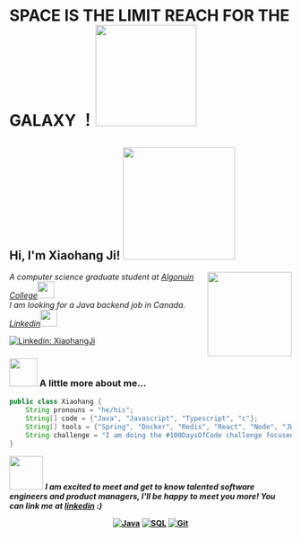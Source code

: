 <h1> SPACE IS THE LIMIT REACH FOR THE GALAXY ！<img src="https://media2.giphy.com/media/8YvxhbQoVYPSt7pB94/200w.webp?cid=ecf05e47odl8p4uvky6sy4k17nt4hhfehmrtp9skqnlbue0h&ep=v1_gifs_search&rid=200w.webp&ct=g" width="180"> </h1>
<h2> Hi, I'm Xiaohang Ji! <img src="https://media0.giphy.com/headers/GitHub/w8ZJLtJbmuph.gif" width="200"></h2>
<img align='right' src="https://i.pinimg.com/originals/e4/26/70/e426702edf874b181aced1e2fa5c6cde.gif" width="150">
<p><em>A computer science graduate student at <a href="https://www.algonquincollege.com">Algonuin College</a><img src="https://media.giphy.com/media/fYSnHlufseco8Fh93Z/giphy.gif" width="30"></br>I am looking for a Java backend job in Canada.    <a href="https://www.linkedin.com/in/xiaohang-ji">Linkedin</a><img src="https://media.giphy.com/media/WUlplcMpOCEmTGBtBW/giphy.gif" width="30"> 
</em></p>

[![Linkedin: XiaohangJi](https://img.shields.io/badge/-Watson-blue?style=flat-square&logo=Linkedin&logoColor=white&link=https://www.linkedin.com/in/xiaohang-ji)](https://www.linkedin.com/in/xiaohang-ji)


### <img src="https://media.giphy.com/media/VgCDAzcKvsR6OM0uWg/giphy.gif" width="50"> A little more about me...  

```java
public class Xiaohang {
    String pronouns = "he/his";
    String[] code = {"Java", "Javascript", "Typescript", "c"};
    String[] tools = {"Spring", "Docker", "Redis", "React", "Node", "JWT", "Spring Could Gateway","Git", "AWS"};
    String challenge = "I am doing the #100DaysOfCode challenge focused on Java Backend";
}
```

<img src="https://media.giphy.com/media/LnQjpWaON8nhr21vNW/giphy.gif" width="60"> <em><b>I am excited to meet and get to know talented software engineers and product managers, I'll be happy to meet you more! <b>You can link me at <a href="https://www.linkedin.com/in/xiaohang-ji">linkedin<a/></b> :)</em>
  
 <p float="left" align="center" >
    <a href="https://github.com/search?q=user%3Aluckyeven+language%3Ajava"><img alt="Java" src="https://img.shields.io/badge/Java-007396.svg?logo=java&logoColor=white"></a>
    <a href="https://github.com/search?q=user%3Aluckyeven+language%3Asql"><img alt="SQL" src="https://custom-icon-badges.herokuapp.com/badge/SQL-025E8C.svg?logo=database&logoColor=white"></a>
    <a href="#"><img alt="Git" src="https://img.shields.io/badge/Git-F05033.svg?logo=git&logoColor=white"></a>
</p>


